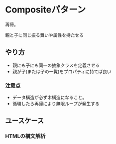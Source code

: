 
# Compositeパターン

再帰。

親と子に同じ振る舞いや属性を持たせる

## やり方

- 親にも子にも同一の抽象クラスを定義させる
- 親が子(または子の一覧)をプロパティに持てば良い

### 注意点

- データ構造が必ず木構造になること。
- 循環したら再帰により無限ループが発生する



## ユースケース

### HTMLの構文解析





